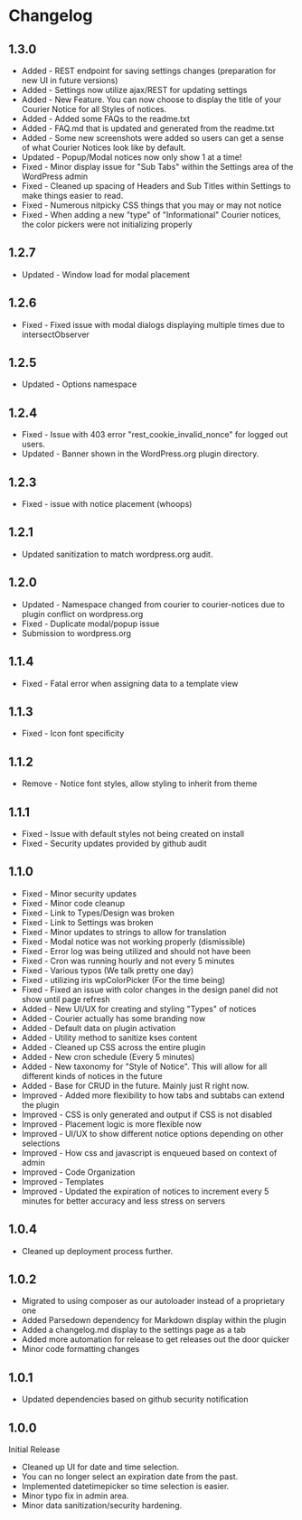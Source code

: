 # Changelog #

## 1.3.0 ##
* Added - REST endpoint for saving settings changes (preparation for new UI in future versions)
* Added - Settings now utilize ajax/REST for updating settings
* Added - New Feature. You can now choose to display the title of your Courier Notice for all Styles of notices.
* Added - Added some FAQs to the readme.txt
* Added - FAQ.md that is updated and generated from the readme.txt
* Added - Some new screenshots were added so users can get a sense of what Courier Notices look like by default.
* Updated - Popup/Modal notices now only show 1 at a time!
* Fixed - Minor display issue for "Sub Tabs" within the Settings area of the WordPress admin
* Fixed - Cleaned up spacing of Headers and Sub Titles within Settings to make things easier to read.
* Fixed - Numerous nitpicky CSS things that you may or may not notice
* Fixed - When adding a new "type" of "Informational" Courier notices, the color pickers were not initializing properly

## 1.2.7 ##
* Updated - Window load for modal placement

## 1.2.6 ##
* Fixed - Fixed issue with modal dialogs displaying multiple times due to intersectObserver

## 1.2.5 ##
* Updated - Options namespace

## 1.2.4 ##
* Fixed - Issue with 403 error "rest_cookie_invalid_nonce" for logged out users.
* Updated - Banner shown in the WordPress.org plugin directory.

## 1.2.3 ##

* Fixed - issue with notice placement (whoops)

## 1.2.1 ##

* Updated sanitization to match wordpress.org audit.

## 1.2.0 ##

* Updated - Namespace changed from courier to courier-notices due to plugin conflict on wordpress.org
* Fixed   - Duplicate modal/popup issue
* Submission to wordpress.org

## 1.1.4 ##

* Fixed - Fatal error when assigning data to a template view

## 1.1.3 ##

* Fixed - Icon font specificity

## 1.1.2 ##

* Remove - Notice font styles, allow styling to inherit from theme

## 1.1.1 ##

* Fixed - Issue with default styles not being created on install
* Fixed - Security updates provided by github audit

## 1.1.0 ##

* Fixed - Minor security updates
* Fixed - Minor code cleanup
* Fixed - Link to Types/Design was broken
* Fixed - Link to Settings was broken
* Fixed - Minor updates to strings to allow for translation
* Fixed - Modal notice was not working properly (dismissible)
* Fixed - Error log was being utilized and should not have been
* Fixed - Cron was running hourly and not every 5 minutes
* Fixed - Various typos (We talk pretty one day)
* Fixed - utilizing iris wpColorPicker (For the time being)
* Fixed - Fixed an issue with color changes in the design panel did not show until page refresh
* Added - New UI/UX for creating and styling "Types" of notices
* Added - Courier actually has some branding now
* Added - Default data on plugin activation
* Added - Utility method to sanitize kses content
* Added - Cleaned up CSS across the entire plugin
* Added - New cron schedule (Every 5 minutes)
* Added - New taxonomy for "Style of Notice". This will allow for all different kinds of notices in the future
* Added - Base for CRUD in the future. Mainly just R right now.
* Improved - Added more flexibility to how tabs and subtabs can extend the plugin
* Improved - CSS is only generated and output if CSS is not disabled
* Improved - Placement logic is more flexible now
* Improved - UI/UX to show different notice options depending on other selections
* Improved - How css and javascript is enqueued based on context of admin
* Improved - Code Organization
* Improved - Templates
* Improved - Updated the expiration of notices to increment every 5 minutes for better accuracy and less stress on servers

## 1.0.4 ##

* Cleaned up deployment process further.

## 1.0.2 ##

* Migrated to using composer as our autoloader instead of a proprietary one
* Added Parsedown dependency for Markdown display within the plugin
* Added a changelog.md display to the settings page as a tab
* Added more automation for release to get releases out the door quicker
* Minor code formatting changes

## 1.0.1 ##

* Updated dependencies based on github security notification

## 1.0.0 ##

Initial Release

* Cleaned up UI for date and time selection.
* You can no longer select an expiration date from the past.
* Implemented datetimepicker so time selection is easier.
* Minor typo fix in admin area.
* Minor data sanitization/security hardening.
